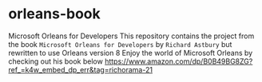 # orleans-book

Microsoft Orleans for Developers
This repository contains the project from the book `Microsoft Orleans for Developers` by `Richard Astbury` 
but rewritten to use Orleans version 8
Enjoy the world of Microsoft Orleans by checking out his book below
https://www.amazon.com/dp/B0B49BG8ZG?ref_=k4w_embed_dp_err&tag=richorama-21
